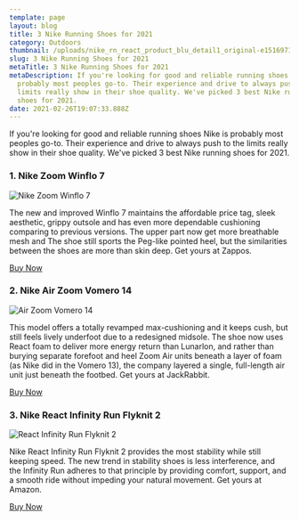 ```yaml
---
template: page
layout: blog
title: 3 Nike Running Shoes for 2021
category: Outdoors
thumbnail: /uploads/nike_rn_react_product_blu_detail1_original-e1516971762656.jpg
slug: 3 Nike Running Shoes for 2021
metaTitle: 3 Nike Running Shoes for 2021
metaDescription: If you're looking for good and reliable running shoes Nike is
  probably most peoples go-to. Their experience and drive to always push to the
  limits really show in their shoe quality. We've picked 3 best Nike running
  shoes for 2021.
date: 2021-02-26T19:07:33.888Z
---
```

If you're looking for good and reliable running shoes Nike is probably most peoples go-to. Their experience and drive to always push to the limits really show in their shoe quality. We've picked 3 best Nike running shoes for 2021.

### 1. [](https://www.zappos.com/b/nike/brand/111)Nike Zoom Winflo 7

![Nike Zoom Winflo 7](/uploads/71amon471fl._ac_sr700-525_.jpg "Nike Zoom Winflo 7")

The new and improved Winflo 7 maintains the affordable price tag, sleek aesthetic, grippy outsole and has even more dependable cushioning comparing to previous versions. The upper part now get more breathable mesh and The shoe still sports the Peg-like pointed heel, but the similarities between the shoes are more than skin deep. Get yours at Zappos.

<a href="<https://www.zappos.com/p/nike-zoom-winflo-7/product/9356433?PID=100086434&AID=14044464&utm_source=Skimlinks&splash=none&utm_medium=affiliate&cjevent=45d56259786e11eb818300050a18050d&utm_campaign=5370367&utm_term=100086434&utm_content=14044464&zap_placement=74968X1576258Xb0cde327b212377caaf2d60ac02c7598>" class="buyButton">Buy Now</a>

### 2. Nike **Air Zoom Vomero 14**

![Air Zoom Vomero 14](/uploads/9957b76ef447b88aeeebe10f59bb856a9bb0.600x600.jpeg "Air Zoom Vomero 14")

This model offers a totally revamped max-cushioning and it keeps cush, but still feels lively underfoot due to a redesigned midsole. The shoe now uses React foam to deliver more energy return than Lunarlon, and rather than burying separate forefoot and heel Zoom Air units beneath a layer of foam (as Nike did in the Vomero 13), the company layered a single, full-length air unit just beneath the footbed. Get yours at JackRabbit.

<a href="<https://www.jackrabbit.com/womens-nike-air-zoom-vomero-14-running-shoe/AH7858-002.html?utm_medium=affiliate&utm_source=Skimlinks.com&utm_campaign=program_level&siteID=TnL5HPStwNw-TAVh6Z9YD6Bs2r97pi9cbg&ranMID=40451&ranEAID=TnL5HPStwNw&ranSiteID=TnL5HPStwNw-TAVh6Z9YD6Bs2r97pi9cbg>[](https://www.zappos.com/p/nike-zoom-winflo-7/product/9356433?PID=100086434&AID=14044464&utm_source=Skimlinks&splash=none&utm_medium=affiliate&cjevent=45d56259786e11eb818300050a18050d&utm_campaign=5370367&utm_term=100086434&utm_content=14044464&zap_placement=74968X1576258Xb0cde327b212377caaf2d60ac02c7598)" class="buyButton">Buy Now</a>[](https://www.jackrabbit.com/womens-nike-air-zoom-vomero-14-running-shoe/AH7858-002.html?utm_medium=affiliate&utm_source=Skimlinks.com&utm_campaign=program_level&siteID=TnL5HPStwNw-TAVh6Z9YD6Bs2r97pi9cbg&ranMID=40451&ranEAID=TnL5HPStwNw&ranSiteID=TnL5HPStwNw-TAVh6Z9YD6Bs2r97pi9cbg)

### 3. Nike React Infinity Run Flyknit 2

![React Infinity Run Flyknit 2](/uploads/react-infinity-run-flyknit-2-running-shoe-qfh63n.jpg "React Infinity Run Flyknit 2")

Nike React Infinity Run Flyknit 2 provides the most stability while still keeping speed. The new trend in stability shoes is less interference, and the [](https://www.runnersworld.com/gear/a31403423/nike-react-infinity-run-flyknit-review/)Infinity Run adheres to that principle by providing comfort, support, and a smooth ride without impeding your natural movement.[](https://www.zappos.com/product/review/9356433) Get yours at Amazon.

<a href="[](https://www.jackrabbit.com/womens-nike-air-zoom-vomero-14-running-shoe/AH7858-002.html?utm_medium=affiliate&utm_source=Skimlinks.com&utm_campaign=program_level&siteID=TnL5HPStwNw-TAVh6Z9YD6Bs2r97pi9cbg&ranMID=40451&ranEAID=TnL5HPStwNw&ranSiteID=TnL5HPStwNw-TAVh6Z9YD6Bs2r97pi9cbg)<https://www.amazon.com/Nike-Infinity-Fashion-Running-ShoesCd4371-005/dp/B083ZSCWMX/ref=sr_1_10?crid=1C4BFMAY5X9PA&dchild=1&keywords=nike+react+infinity+run+flyknit+2+men&qid=1614371086&sprefix=Nike+react+in%2Caps%2C248&sr=8-10>[](https://www.zappos.com/p/nike-zoom-winflo-7/product/9356433?PID=100086434&AID=14044464&utm_source=Skimlinks&splash=none&utm_medium=affiliate&cjevent=45d56259786e11eb818300050a18050d&utm_campaign=5370367&utm_term=100086434&utm_content=14044464&zap_placement=74968X1576258Xb0cde327b212377caaf2d60ac02c7598)" class="buyButton">Buy Now</a>[](https://www.jackrabbit.com/womens-nike-air-zoom-vomero-14-running-shoe/AH7858-002.html?utm_medium=affiliate&utm_source=Skimlinks.com&utm_campaign=program_level&siteID=TnL5HPStwNw-TAVh6Z9YD6Bs2r97pi9cbg&ranMID=40451&ranEAID=TnL5HPStwNw&ranSiteID=TnL5HPStwNw-TAVh6Z9YD6Bs2r97pi9cbg)